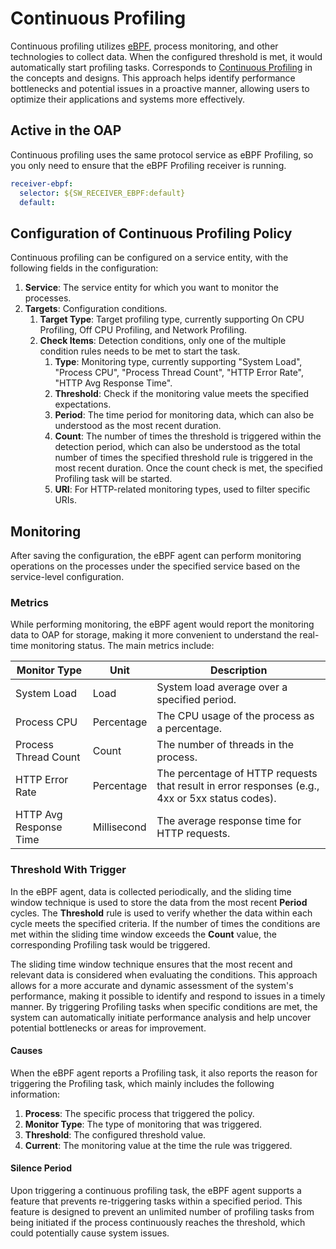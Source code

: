 # Continuous Profiling

Continuous profiling utilizes [eBPF](https://ebpf.io), process monitoring, and other technologies to collect data. 
When the configured threshold is met, it would automatically start profiling tasks. Corresponds to [Continuous Profiling](../../concepts-and-designs/profiling.md#continuous-profiling) in the concepts and designs.
This approach helps identify performance bottlenecks and potential issues in a proactive manner, 
allowing users to optimize their applications and systems more effectively.

## Active in the OAP
Continuous profiling uses the same protocol service as eBPF Profiling, so you only need to ensure that the eBPF Profiling receiver is running.

```yaml
receiver-ebpf:
  selector: ${SW_RECEIVER_EBPF:default}
  default:
```

## Configuration of Continuous Profiling Policy

Continuous profiling can be configured on a service entity, with the following fields in the configuration:

1. **Service**: The service entity for which you want to monitor the processes.
2. **Targets**: Configuration conditions.
   1. **Target Type**: Target profiling type, currently supporting On CPU Profiling, Off CPU Profiling, and Network Profiling.
   2. **Check Items**: Detection conditions, only one of the multiple condition rules needs to be met to start the task.
       1. **Type**: Monitoring type, currently supporting "System Load", "Process CPU", "Process Thread Count", "HTTP Error Rate", "HTTP Avg Response Time". 
       2. **Threshold**: Check if the monitoring value meets the specified expectations. 
       3. **Period**: The time period for monitoring data, which can also be understood as the most recent duration. 
       4. **Count**: The number of times the threshold is triggered within the detection period, which can also be understood as the total number of times the specified threshold rule is triggered in the most recent duration. Once the count check is met, the specified Profiling task will be started.
       5. **URI**: For HTTP-related monitoring types, used to filter specific URIs.

## Monitoring

After saving the configuration, the eBPF agent can perform monitoring operations on the processes under the specified service based on the service-level configuration. 

### Metrics

While performing monitoring, the eBPF agent would report the monitoring data to OAP for storage, making it more convenient to understand the real-time monitoring status. The main metrics include:

| Monitor Type | Unit | Description |
|--------------|------|-------------|
| System Load | Load | System load average over a specified period. |
| Process CPU | Percentage | The CPU usage of the process as a percentage. |
| Process Thread Count | Count | The number of threads in the process. |
| HTTP Error Rate | Percentage | The percentage of HTTP requests that result in error responses (e.g., 4xx or 5xx status codes). |
| HTTP Avg Response Time | Millisecond | The average response time for HTTP requests. |

### Threshold With Trigger

In the eBPF agent, data is collected periodically, and the sliding time window technique is used to store the data from the most recent **Period** cycles. 
The **Threshold** rule is used to verify whether the data within each cycle meets the specified criteria. 
If the number of times the conditions are met within the sliding time window exceeds the **Count** value, the corresponding Profiling task would be triggered.

The sliding time window technique ensures that the most recent and relevant data is considered when evaluating the conditions. 
This approach allows for a more accurate and dynamic assessment of the system's performance, 
making it possible to identify and respond to issues in a timely manner. 
By triggering Profiling tasks when specific conditions are met, the system can automatically initiate performance analysis and help uncover potential bottlenecks or areas for improvement.

#### Causes

When the eBPF agent reports a Profiling task, it also reports the reason for triggering the Profiling task, which mainly includes the following information:

1. **Process**: The specific process that triggered the policy.
2. **Monitor Type**: The type of monitoring that was triggered.
3. **Threshold**: The configured threshold value.
4. **Current**: The monitoring value at the time the rule was triggered.

#### Silence Period

Upon triggering a continuous profiling task, the eBPF agent supports a feature that prevents re-triggering tasks within a specified period. 
This feature is designed to prevent an unlimited number of profiling tasks from being initiated if the process continuously reaches the threshold, 
which could potentially cause system issues.